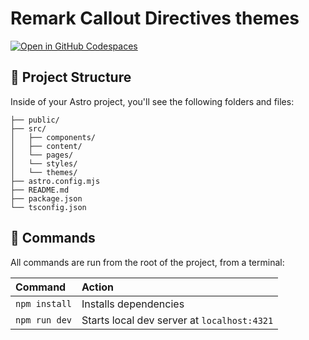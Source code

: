 # Remark Callout Directives themes

[![Open in GitHub Codespaces](https://github.com/codespaces/badge.svg)](https://codespaces.new/naiyerasif/remark-callout-directives-themes)

## 🚀 Project Structure

Inside of your Astro project, you'll see the following folders and files:

```text
├── public/
├── src/
│   ├── components/
│   ├── content/
│   └── pages/
│   └── styles/
│   └── themes/
├── astro.config.mjs
├── README.md
├── package.json
└── tsconfig.json
```

## 🧞 Commands

All commands are run from the root of the project, from a terminal:

| Command                   | Action                                           |
| :------------------------ | :----------------------------------------------- |
| `npm install`             | Installs dependencies                            |
| `npm run dev`             | Starts local dev server at `localhost:4321`      |
